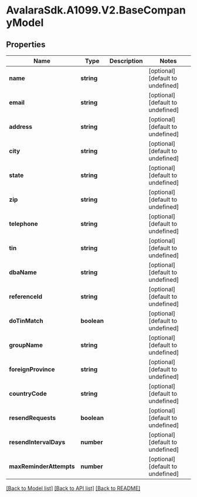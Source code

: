 # AvalaraSdk.A1099.V2.BaseCompanyModel

## Properties

Name | Type | Description | Notes
------------ | ------------- | ------------- | -------------
**name** | **string** |  | [optional] [default to undefined]
**email** | **string** |  | [optional] [default to undefined]
**address** | **string** |  | [optional] [default to undefined]
**city** | **string** |  | [optional] [default to undefined]
**state** | **string** |  | [optional] [default to undefined]
**zip** | **string** |  | [optional] [default to undefined]
**telephone** | **string** |  | [optional] [default to undefined]
**tin** | **string** |  | [optional] [default to undefined]
**dbaName** | **string** |  | [optional] [default to undefined]
**referenceId** | **string** |  | [optional] [default to undefined]
**doTinMatch** | **boolean** |  | [optional] [default to undefined]
**groupName** | **string** |  | [optional] [default to undefined]
**foreignProvince** | **string** |  | [optional] [default to undefined]
**countryCode** | **string** |  | [optional] [default to undefined]
**resendRequests** | **boolean** |  | [optional] [default to undefined]
**resendIntervalDays** | **number** |  | [optional] [default to undefined]
**maxReminderAttempts** | **number** |  | [optional] [default to undefined]

[[Back to Model list]](../../../README.md#documentation-for-models) [[Back to API list]](../../../README.md#documentation-for-api-endpoints) [[Back to README]](../../../README.md)

